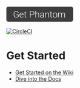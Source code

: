 [![](button.png)](https://github.com/cyberpwnn/Phantom/releases)

[![CircleCI](https://circleci.com/gh/cyberpwnn/Phantom.svg?style=svg)](https://circleci.com/gh/cyberpwnn/Phantom)

# Get Started
* [Get Started on the Wiki](https://github.com/cyberpwnn/Phantom/wiki/Get-Started)
* [Dive into the Docs](http://cyberpwn.org/docs/phantom/)
